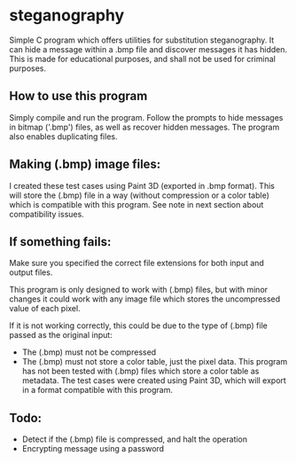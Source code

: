 # steganography

Simple C program which offers utilities for substitution steganography. It can hide a message within a .bmp file and discover messages it has hidden. This is made for educational purposes, and shall not be used for criminal purposes.

## How to use this program

Simply compile and run the program. Follow the prompts to hide messages in bitmap ('.bmp') files, as well as recover hidden messages. The program also enables duplicating files.

## Making (.bmp) image files:

I created these test cases using Paint 3D (exported in .bmp format). This will store the (.bmp) file in a way (without compression or a color table) which is compatible with this program. See note in next section about compatibility issues.

## If something fails:

Make sure you specified the correct file extensions for both input and output files.

This program is only designed to work with (.bmp) files, but with minor changes it could work with any image file which stores the uncompressed value of each pixel.

If it is not working correctly, this could be due to the type of (.bmp) file passed as the original input:

- The (.bmp) must not be compressed
- The (.bmp) must not store a color table, just the pixel data. This program has not been tested with (.bmp) files which store a color table as metadata.
  The test cases were created using Paint 3D, which will export in a format compatible with this program.

## Todo:

- Detect if the (.bmp) file is compressed, and halt the operation
- Encrypting message using a password
